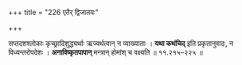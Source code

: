 +++
title = "226 एतैर् द्विजातयः"

+++

सप्तदशश्लोकाः कृच्छ्रादिशुद्ध्यर्थाः ऋज्वर्थत्वान् न व्याख्याताः । **यथा कथंचिद्** इति प्रकृतानुवादः, न विध्यन्तरोपदेशः । **अनाविष्कृतपापान्** मन्त्रान् होमांश् च वक्ष्यति ॥ ११.२१५–२२५ ॥